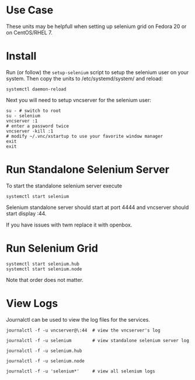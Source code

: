 
Use Case
========
These units may be helpfull when setting up selenium grid on Fedora 20 or on CentOS/RHEL 7.

Install
=======
Run (or follow) the `setup-selenium` script to setup the selenium user on your system.  Then copy the units to /etc/systemd/system/ and reload:
```
systemctl daemon-reload
```

Next you will need to setup vncserver for the selenium user:
```
su - # switch to root
su - selenium
vncserver :1
# enter a password twice
vncserver -kill :1
# modify ~/.vnc/xstartup to use your favorite window manager
exit
exit
```

Run Standalone Selenium Server
==============================
To start the standalone selenium server execute
```
systemctl start selenium
```
Selenium standalone server should start at port 4444 and vncserver should start display :44.

If you have issues with twm replace it with openbox.


Run Selenium Grid
=================
```
systemctl start selenium.hub
systemctl start selenium.node
```
Note that order does not matter.

View Logs
=========
Journalctl can be used to view the log files for the services.
```
journalctl -f -u vncserver@\:44  # view the vncserver's log

journalctl -f -u selenium        # view standalone selenium server log

journalctl -f -u selenium.hub

journalctl -f -u selenium.node

journalctl -f -u 'selenium*'     # view all selenium logs
```
